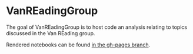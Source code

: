 
# VanREadingGroup

<!-- badges: start -->
<!-- badges: end -->

The goal of VanREadingGroup is to host code an analysis relating to topics discussed in the Van REading group.

Rendered notebooks can be found [in the gh-pages branch](https://mountainmath.github.io/VanREadingGroup/).

